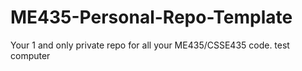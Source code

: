 # ME435-Personal-Repo-Template
Your 1 and only private repo for all your ME435/CSSE435 code.
test computer
